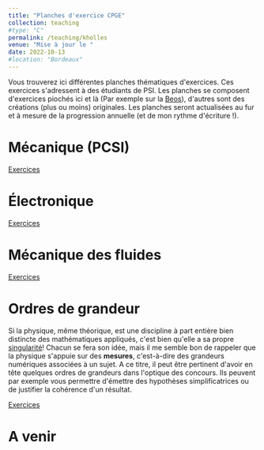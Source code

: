 ```yaml
---
title: "Planches d'exercice CPGE"
collection: teaching
#type: "C"
permalink: /teaching/kholles
venue: "Mise à jour le "
date: 2022-10-13
#location: "Bordeaux"
---
```


Vous trouverez ici différentes planches thématiques d'exercices. Ces exercices s'adressent à des étudiants de PSI. 
Les planches se composent d'exercices piochés ici et là (Par exemple sur la [Beos](https://beos.prepas.org/)), 
d'autres sont des créations (plus ou moins) originales. Les planches seront actualisées au fur et à mesure de la progression annuelle (et de mon rythme d'écriture !).

Mécanique (PCSI)
======
[Exercices](http://ludovic-brivady.github.io/files/planche_meca.pdf)

Électronique
======
[Exercices](http://ludovic-brivady.github.io/files/planche_elec.pdf)

Mécanique des fluides
======
[Exercices](http://ludovic-brivady.github.io/files/planche_mf.pdf)

Ordres de grandeur
======
Si la physique, même théorique, est une discipline à part entière bien distincte des mathématiques appliqués, 
c'est bien qu'elle a sa propre [singularité](https://fr.wikipedia.org/wiki/Singularit%C3%A9_gravitationnelle)! Chacun se fera son idée,
mais il me semble bon de rappeler que la physique s'appuie sur des **mesures**, c'est-à-dire des grandeurs numériques associées à un sujet. A ce titre,
il peut être pertinent d'avoir en tête quelques ordres de grandeurs dans l'optique des concours. Ils peuvent par exemple vous permettre d'émettre des hypothèses 
simplificatrices ou de justifier la cohérence d'un résultat.

[Exercices](http://ludovic-brivady.github.io/files/planche_odg.pdf)

A venir
======


